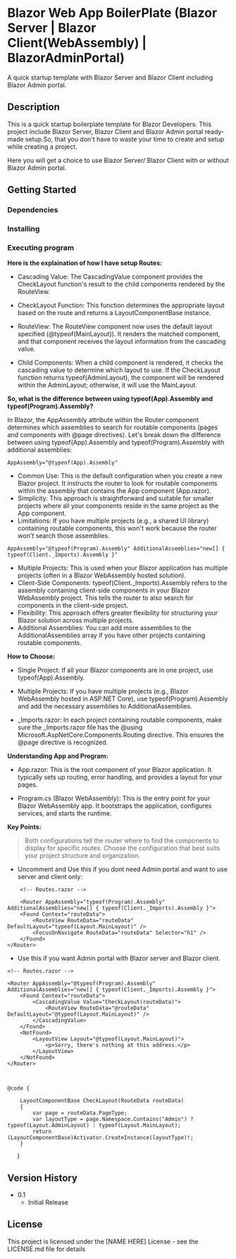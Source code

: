 # Blazor Web App BoilerPlate (Blazor Server | Blazor Client(WebAssembly) | BlazorAdminPortal)

A quick startup template with Blazor Server and Blazor Client including Blazor Admin portal.

## Description

This is a quick startup boilerplate template for Blazor Developers. This project include Blazor Server, Blazor Client and Blazor Admin portal ready-made setup.So, that you don't have to waste your time to create and setup while creating a project.

Here you will get a choice to use Blazor Server/ Blazor Client with or without Blazor Admin portal.

## Getting Started

### Dependencies

<!-- * Describe any prerequisites, libraries, OS version, etc., needed before installing program.
* ex. Windows 10 -->

### Installing

<!-- * How/where to download your program
* Any modifications needed to be made to files/folders -->

### Executing program
<!-- 
* How to run the program
* Step-by-step bullets
```
code blocks for commands
```
 -->
 **Here is the explaination of how I have setup Routes:**
 * Cascading Value: The CascadingValue component provides the CheckLayout function's result to the child components rendered by the RouteView.

* CheckLayout Function: This function determines the appropriate layout based on the route and returns a LayoutComponentBase instance.

* RouteView: The RouteView component now uses the default layout specified (@typeof(MainLayout)). It renders the matched component, and that component receives the layout information from the cascading value.

* Child Components: When a child component is rendered, it checks the cascading value to determine which layout to use. If the CheckLayout function returns typeof(AdminLayout), the component will be rendered within the AdminLayout; otherwise, it will use the MainLayout.

**So, what is the difference between using typeof(App).Assembly and typeof(Program).Assembly?**

In Blazor, the AppAssembly attribute within the Router component determines which assemblies to search for routable components (pages and components with @page directives). Let's break down the difference between using typeof(App).Assembly and typeof(Program).Assembly with additional assemblies:
```
AppAssembly="@typeof(App).Assembly"
```
* Common Use: This is the default configuration when you create a new Blazor project. It instructs the router to look for routable components within the assembly that contains the App component (App.razor).
*  Simplicity: This approach is straightforward and suitable for smaller projects where all your components reside in the same project as the App component.
* Limitations: If you have multiple projects (e.g., a shared UI library) containing routable components, this won't work because the router won't search those assemblies.
```
AppAssembly="@typeof(Program).Assembly" AdditionalAssemblies="new[] { typeof(Client._Imports).Assembly }"
```
* Multiple Projects: This is used when your Blazor application has multiple projects (often in a Blazor WebAssembly hosted solution).
* Client-Side Components: typeof(Client._Imports).Assembly refers to the assembly containing client-side components in your Blazor WebAssembly project. This tells the router to also search for components in the client-side project.
* Flexibility: This approach offers greater flexibility for structuring your Blazor solution across multiple projects.
* Additional Assemblies: You can add more assemblies to the AdditionalAssemblies array if you have other projects containing routable components.

**How to Choose:**

* Single Project: If all your Blazor components are in one project, use typeof(App).Assembly.

* Multiple Projects: If you have multiple projects (e.g., Blazor WebAssembly hosted in ASP.NET Core), use typeof(Program).Assembly and add the necessary assemblies to AdditionalAssemblies.

* _Imports.razor: In each project containing routable components, make sure the _Imports.razor file has the @using Microsoft.AspNetCore.Components.Routing directive. This ensures the @page directive is recognized.

**Understanding App and Program:**

* App.razor: This is the root component of your Blazor application. It typically sets up routing, error handling, and provides a layout for your pages.

* Program.cs (Blazor WebAssembly): This is the entry point for your Blazor WebAssembly app. It bootstraps the application, configures services, and starts the runtime.

**Key Points:**

>Both configurations tell the router where to find the components to display for specific routes.
Choose the configuration that best suits your project structure and organization.

* Uncomment and Use this if you dont need Admin portal and want to use server and client only:
```
    <!-- Routes.razor -->
    
    <Router AppAssembly="typeof(Program).Assembly" AdditionalAssemblies="new[] { typeof(Client._Imports).Assembly }">
    <Found Context="routeData">
        <RouteView RouteData="routeData" DefaultLayout="typeof(Layout.MainLayout)" />
        <FocusOnNavigate RouteData="routeData" Selector="h1" />
    </Found>
</Router>
```

* Use this if you want Admin portal with Blazor server and Blazor client.
```
<!-- Routes.razor -->

<Router AppAssembly="@typeof(Program).Assembly" AdditionalAssemblies="new[] { typeof(Client._Imports).Assembly }">
    <Found Context="routeData">
        <CascadingValue Value="CheckLayout(routeData)">
            <RouteView RouteData="@routeData" DefaultLayout="@typeof(Layout.MainLayout)" />
        </CascadingValue>
    </Found>
    <NotFound>
        <LayoutView Layout="@typeof(Layout.MainLayout)">
            <p>Sorry, there's nothing at this address.</p>
        </LayoutView>
    </NotFound>
</Router>



@code {
   
    LayoutComponentBase CheckLayout(RouteData routeData)
    {
        var page = routeData.PageType;
        var layoutType = page.Namespace.Contains("Admin") ? typeof(Layout.AdminLayout) : typeof(Layout.MainLayout);
        return (LayoutComponentBase)Activator.CreateInstance(layoutType)!;
    }

   }
```
<!-- ## Help
 
Any advise for common problems or issues.
```
command to run if program contains helper info
```  -->

<!-- ## Authors

Contributors names and contact info

ex. Dominique Pizzie  
ex. [@DomPizzie](https://twitter.com/dompizzie) -->

## Version History

<!-- * 0.2
    * Various bug fixes and optimizations
    * See [commit change]() or See [release history]()-->
* 0.1
    * Initial Release 

## License

This project is licensed under the [NAME HERE] License - see the LICENSE.md file for details
<!--
## Acknowledgments

 Inspiration, code snippets, etc.
* [awesome-readme](https://github.com/matiassingers/awesome-readme)
* [PurpleBooth](https://gist.github.com/PurpleBooth/109311bb0361f32d87a2)
* [dbader](https://github.com/dbader/readme-template)
* [zenorocha](https://gist.github.com/zenorocha/4526327)
* [fvcproductions](https://gist.github.com/fvcproductions/1bfc2d4aecb01a834b46) -->